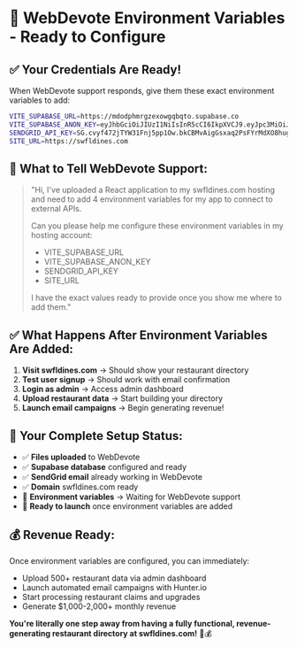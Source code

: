# 🔑 WebDevote Environment Variables - Ready to Configure

## ✅ **Your Credentials Are Ready!**

When WebDevote support responds, give them these exact environment variables to add:

```bash
VITE_SUPABASE_URL=https://mdodphmrgzexowgqbqto.supabase.co
VITE_SUPABASE_ANON_KEY=eyJhbGciOiJIUzI1NiIsInR5cCI6IkpXVCJ9.eyJpc3MiOiJzdXBhYmFzZSIsInJlZiI6Im1kb2RwaG1yZ3pleG93Z3FicXRvIiwicm9sZSI6ImFub24iLCJpYXQiOjE3NTg1NTk1OTgsImV4cCI6MjA3NDEzNTU5OH0.ib1lV5Pv1cau3dLBTjXVAkz5ndOsiNGJWK8QBoAu3Oo
SENDGRID_API_KEY=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
SITE_URL=https://swfldines.com
```

## 📧 **What to Tell WebDevote Support:**

> "Hi, I've uploaded a React application to my swfldines.com hosting and need to add 4 environment variables for my app to connect to external APIs. 
> 
> Can you please help me configure these environment variables in my hosting account:
> 
> - VITE_SUPABASE_URL
> - VITE_SUPABASE_ANON_KEY  
> - SENDGRID_API_KEY
> - SITE_URL
> 
> I have the exact values ready to provide once you show me where to add them."

## ✅ **What Happens After Environment Variables Are Added:**

1. **Visit swfldines.com** → Should show your restaurant directory
2. **Test user signup** → Should work with email confirmation
3. **Login as admin** → Access admin dashboard
4. **Upload restaurant data** → Start building your directory
5. **Launch email campaigns** → Begin generating revenue!

## 🎯 **Your Complete Setup Status:**

- ✅ **Files uploaded** to WebDevote
- ✅ **Supabase database** configured and ready
- ✅ **SendGrid email** already working in WebDevote
- ✅ **Domain** swfldines.com ready
- 🔄 **Environment variables** → Waiting for WebDevote support
- 🚀 **Ready to launch** once environment variables are added

## 💰 **Revenue Ready:**

Once environment variables are configured, you can immediately:
- Upload 500+ restaurant data via admin dashboard
- Launch automated email campaigns with Hunter.io
- Start processing restaurant claims and upgrades
- Generate $1,000-2,000+ monthly revenue

**You're literally one step away from having a fully functional, revenue-generating restaurant directory at swfldines.com!** 🌴💰